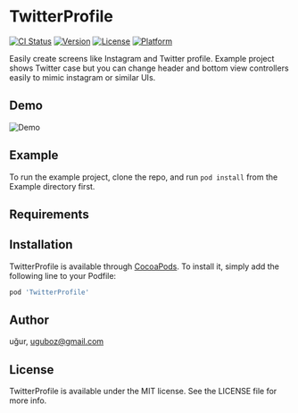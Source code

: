 # TwitterProfile

[![CI Status](https://img.shields.io/travis/OfTheWolf/TwitterProfile.svg?style=flat)](https://travis-ci.org/OfTheWolf/TwitterProfile)
[![Version](https://img.shields.io/cocoapods/v/TwitterProfile.svg?style=flat)](https://cocoapods.org/pods/TwitterProfile)
[![License](https://img.shields.io/cocoapods/l/TwitterProfile.svg?style=flat)](https://cocoapods.org/pods/TwitterProfile)
[![Platform](https://img.shields.io/cocoapods/p/TwitterProfile.svg?style=flat)](https://cocoapods.org/pods/TwitterProfile)

Easily create screens like Instagram and Twitter profile. Example project shows Twitter case but you can change header and bottom view controllers easily to mimic instagram or similar UIs. 

## Demo

![Demo](https://github.com/OfTheWolf/TwitterProfile/blob/master/demo.gif)


## Example

To run the example project, clone the repo, and run `pod install` from the Example directory first.

## Requirements

## Installation

TwitterProfile is available through [CocoaPods](https://cocoapods.org). To install
it, simply add the following line to your Podfile:

```ruby
pod 'TwitterProfile'
```

## Author

uğur, uguboz@gmail.com

## License

TwitterProfile is available under the MIT license. See the LICENSE file for more info.
